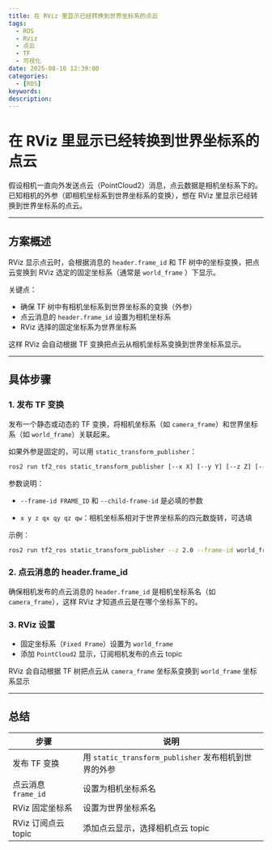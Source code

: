 ```yaml
---
title: 在 RViz 里显示已经转换到世界坐标系的点云
tags:
  - ROS
  - RViz
  - 点云
  - TF
  - 可视化
date: 2025-08-18 12:39:00
categories:
  - [ROS]
keywords:
description:
---
```




# 在 RViz 里显示已经转换到世界坐标系的点云

假设相机一直向外发送点云（PointCloud2）消息，点云数据是相机坐标系下的。已知相机的外参（即相机坐标系到世界坐标系的变换），想在 RViz 里显示已经转换到世界坐标系的点云。

---



## 方案概述

RViz 显示点云时，会根据消息的 `header.frame_id` 和 TF 树中的坐标变换，把点云变换到 RViz 选定的固定坐标系（通常是 `world_frame` ）下显示。

关键点：

- 确保 TF 树中有相机坐标系到世界坐标系的变换（外参）
- 点云消息的 `header.frame_id` 设置为相机坐标系
- RViz 选择的固定坐标系为世界坐标系

这样 RViz 会自动根据 TF 变换把点云从相机坐标系变换到世界坐标系显示。

---



## 具体步骤



### 1. 发布 TF 变换

发布一个静态或动态的 TF 变换，将相机坐标系（如 `camera_frame`）和世界坐标系（如 `world_frame`）关联起来。

如果外参是固定的，可以用 `static_transform_publisher`：

```bash
ros2 run tf2_ros static_transform_publisher [--x X] [--y Y] [--z Z] [--qx QX] [--qy QY] [--qz QZ] [--qw QW] [--roll ROLL] [--pitch PITCH] [--yaw YAW] --frame-id FRAME_ID --child-frame-id CHILD_FRAME_ID
```

参数说明：

- `--frame-id FRAME_ID` 和 `--child-frame-id` 是必填的参数

- `x y z qx qy qz qw`：相机坐标系相对于世界坐标系的四元数旋转，可选填

示例：

```bash
ros2 run tf2_ros static_transform_publisher --z 2.0 --frame-id world_frame --child-frame-id camera_frame
```



### 2. 点云消息的 header.frame_id
确保相机发布的点云消息的 `header.frame_id` 是相机坐标系名（如 `camera_frame`），这样 RViz 才知道点云是在哪个坐标系下的。



### 3. RViz 设置
- 固定坐标系（`Fixed Frame`）设置为 `world_frame`
- 添加 `PointCloud2` 显示，订阅相机发布的点云 topic

RViz 会自动根据 TF 树把点云从 `camera_frame` 坐标系变换到 `world_frame` 坐标系显示



---

## 总结

| 步骤                | 说明                                                 |
| ------------------- | ---------------------------------------------------- |
| 发布 TF 变换        | 用 `static_transform_publisher` 发布相机到世界的外参 |
| 点云消息 `frame_id` | 设置为相机坐标系名                                   |
| RViz 固定坐标系     | 设置为世界坐标系名                                   |
| RViz 订阅点云 topic | 添加点云显示，选择相机点云 topic                     |